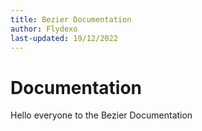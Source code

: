 ```yaml
---
title: Bezier Documentation
author: Flydexo
last-updated: 19/12/2022
---
```


# Documentation
Hello everyone to the Bezier Documentation
